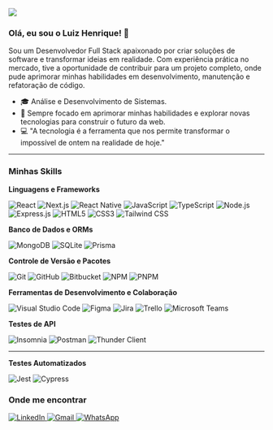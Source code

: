 <!-- Contador de visitas. Mude 'luizhenriquecomunicador' para o seu username do GitHub -->
![](https://komarev.com/ghpvc/?username=luizhenriquecomunicador&color=006bed&style=flat-square )

### Olá, eu sou o Luiz Henrique! 👋

Sou um Desenvolvedor Full Stack apaixonado por criar soluções de software e transformar ideias em realidade. Com experiência prática no mercado, tive a oportunidade de contribuir para um projeto completo, onde pude aprimorar minhas habilidades em desenvolvimento, manutenção e refatoração de código.

- 🎓 Análise e Desenvolvimento de Sistemas.
- 🚀 Sempre focado em aprimorar minhas habilidades e explorar novas tecnologias para construir o futuro da web.
- 💻 "A tecnologia é a ferramenta que nos permite transformar o impossível de ontem na realidade de hoje."

---

### Minhas Skills

**Linguagens e Frameworks**

![React](https://img.shields.io/badge/-React-333333?style=flat&logo=react )
![Next.js](https://img.shields.io/badge/-Next.js-333333?style=flat&logo=next.js&logoColor=white )
![React Native](https://img.shields.io/badge/-React%20Native-333333?style=flat&logo=react )
![JavaScript](https://img.shields.io/badge/-JavaScript-333333?style=flat&logo=javascript )
![TypeScript](https://img.shields.io/badge/-TypeScript-333333?style=flat&logo=typescript )
![Node.js](https://img.shields.io/badge/-Node.js-333333?style=flat&logo=node.js )
![Express.js](https://img.shields.io/badge/-Express.js-333333?style=flat&logo=express&logoColor=white )
![HTML5](https://img.shields.io/badge/-HTML5-333333?style=flat&logo=HTML5 )
![CSS3](https://img.shields.io/badge/-CSS3-333333?style=flat&logo=CSS3&logoColor=1572B6 )
![Tailwind CSS](https://img.shields.io/badge/-Tailwind%20CSS-333333?style=flat&logo=tailwind-css )

**Banco de Dados e ORMs**

![MongoDB](https://img.shields.io/badge/-MongoDB-333333?style=flat&logo=mongodb )
![SQLite](https://img.shields.io/badge/-SQLite-333333?style=flat&logo=sqlite&logoColor=07405E )
![Prisma](https://img.shields.io/badge/-Prisma-333333?style=flat&logo=prisma&logoColor=white )

**Controle de Versão e Pacotes**

![Git](https://img.shields.io/badge/-Git-333333?style=flat&logo=git )
![GitHub](https://img.shields.io/badge/-GitHub-333333?style=flat&logo=github )
![Bitbucket](https://img.shields.io/badge/-Bitbucket-333333?style=flat&logo=bitbucket )
![NPM](https://img.shields.io/badge/-NPM-333333?style=flat&logo=npm )
![PNPM](https://img.shields.io/badge/-PNPM-333333?style=flat&logo=pnpm&logoColor=F69220 )

**Ferramentas de Desenvolvimento e Colaboração**

![Visual Studio Code](https://img.shields.io/badge/-Visual%20Studio%20Code-333333?style=flat&logo=visual-studio-code&logoColor=007ACC )
![Figma](https://img.shields.io/badge/-Figma-333333?style=flat&logo=figma )
![Jira](https://img.shields.io/badge/-Jira-333333?style=flat&logo=jira )
![Trello](https://img.shields.io/badge/-Trello-333333?style=flat&logo=trello )
![Microsoft Teams](https://img.shields.io/badge/-Microsoft%20Teams-333333?style=flat&logo=microsoft-teams )

**Testes de API**

![Insomnia](https://img.shields.io/badge/-Insomnia-333333?style=flat&logo=insomnia )
![Postman](https://img.shields.io/badge/-Postman-333333?style=flat&logo=postman )
![Thunder Client](https://img.shields.io/badge/-Thunder%20Client-333333?style=flat&logo=thunder&logoColor=white )

---

**Testes Automatizados**

![Jest](https://img.shields.io/badge/-Jest-333333?style=flat&logo=jest&logoColor=C21325 )
![Cypress](https://img.shields.io/badge/-Cypress-333333?style=flat&logo=cypress&logoColor=69D3A7 )

### Onde me encontrar


<a href="https://www.linkedin.com/in/luizhenriquecomunicador/" target="_blank">
  <img src="https://img.shields.io/badge/-Luiz%20Henrique-blue?style=flat-square&logo=Linkedin&logoColor=white" alt="LinkedIn">
</a>
<a href="mailto:luizhn1703@gmail.com" target="_blank">
  <img src="https://img.shields.io/badge/-luizhn1703@gmail.com-c14438?style=flat-square&logo=Gmail&logoColor=white" alt="Gmail">
</a>
<a href="https://api.whatsapp.com/send?phone=5513982264495" target="_blank">
  <img src="https://img.shields.io/badge/WhatsApp-25d366?style=flat-square&logo=WhatsApp&logoColor=white" alt="WhatsApp">
</a>

